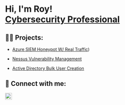 <h1>Hi, I'm Roy! <br/><a href="https://www.linkedin.com/in/roy-h-869b92164/">Cybersecurity Professional</a>

<h2>👨‍💻 Projects:</h2>


  - [Azure SIEM Honeypot W/ Real Traffic](https://github.com/hendo87/Azure-Honeypot-SIEM))
  
  - [Nessus Vulnerability Management](https://github.com/hendo87/Nessus-Vulnerability-Management-) 
  
 
  - [Active Directory Bulk User Creation](https://github.com/hendo87/Active-Directory-Home-Lab-With-Bulk-User-Creation)
  
 

<h2> 🤳 Connect with me:</h2>

[<img align="left" alt="JoshMadakor | LinkedIn" width="22px" src="https://cdn.jsdelivr.net/npm/simple-icons@v3/icons/linkedin.svg" />][linkedin]


[linkedin]: https://www.linkedin.com/in/roy-h-869b92164/

